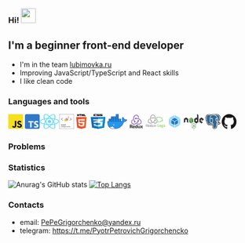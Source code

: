 ### Hi! <img src="https://media.giphy.com/media/hvRJCLFzcasrR4ia7z/giphy.gif" width="30" height="30">

## I'm a beginner front-end developer

- I'm in the team [lubimovka.ru](https://github.com/Studio-Yandex-Practicum/lubimovka_frontend)
- Improving JavaScript/TypeScript and React skills
- I like clean code

### Languages and tools
<img src="https://github.com/PyotrGrogorchenko/pic/blob/main/logo/JavaScript.png" width=30 height=30 alt="JavaScript"/> <img src="https://github.com/PyotrGrogorchenko/pic/blob/main/logo/TypeScript.png" width=30 height=30 alt="TypeScript"/><img src="https://github.com/PyotrGrogorchenko/pic/blob/main/logo/React.png" width=40 height=30 alt="React"/><img src="https://github.com/PyotrGrogorchenko/pic/blob/main/logo/StyledComponents.png" width=30 height=30 alt="styled-components"/><img src="https://github.com/PyotrGrogorchenko/pic/blob/main/logo/HTML5.svg" width=30 height=30 alt="HTML 5"/> <img src="https://github.com/PyotrGrogorchenko/pic/blob/main/logo/CSS3.svg" width=30 height=30 alt="CSS"/>
 <img src="https://github.com/PyotrGrogorchenko/pic/blob/main/logo/Docker.webp" width=40 height=30 alt="docker"/> <img src="https://github.com/PyotrGrogorchenko/pic/blob/main/logo/Redux.png" width=30 height=30 alt="redux"/> <img src="https://github.com/PyotrGrogorchenko/pic/blob/main/logo/ReduxSaga.png" width=40 height=30 alt="redux-saga"/> <img src="https://github.com/PyotrGrogorchenko/pic/blob/main/logo/Webpack.svg" width=30 height=30 alt="webpack"/> <img src="https://github.com/PyotrGrogorchenko/pic/blob/main/logo/Node.png" width=40
  height=30 alt="nodejs"/> <img src="https://github.com/PyotrGrogorchenko/pic/blob/main/logo/Postgresql.png" width=30 height=30 alt="postgresql"/> <img src="https://github.com/PyotrGrogorchenko/pic/blob/main/logo/GitHub.png" width=30 height=30 alt="Git"/>

### Problems


### Statistics
![Anurag's GitHub stats](https://github-readme-stats.vercel.app/api?username=PyotrGrogorchenko&count_private=true) [![Top Langs](https://github-readme-stats.vercel.app/api/top-langs/?username=PyotrGrogorchenko&layout=compact)](https://github.com/anuraghazra/github-readme-stats)

### Contacts
- email: PePeGrigorchenko@yandex.ru
- telegram: https://t.me/PyotrPetrovichGrigorchencko
